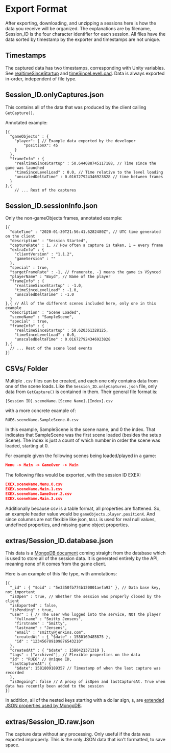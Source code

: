 # Export Format

After exporting, downloading, and unzipping a sessions here is how the data you receive will be organized.
The explanations are by filename, Session_ID is the four character identifier for each session. All files
have the data sorted by timestamp by the exporter and timestamps are not unique.

## Timestamps

The captured data has two timestamps, corresponding with Unity variables. See [realtimeSinceStartup](https://docs.unity3d.com/ScriptReference/Time-realtimeSinceStartup.html) and [timeSinceLevelLoad](https://docs.unity3d.com/ScriptReference/Time-timeSinceLevelLoad.html). Data is always exported in-order, independent of file type.

## Session_ID.onlyCaptures.json

This contains all of the data that was produced by the client calling `GetCapture()`.

Annotated example:

```text
[{
  "gameObjects" : {
    "player": { // Example data exported by the developer
        "positionX": 45
    }
  },
  "frameInfo" : {
    "realtimeSinceStartup" : 50.644088745117188, // Time since the game was launched
    "timeSinceLevelLoad" : 0.0, // Time relative to the level loading
    "unscaledDeltaTime" : 0.016727924346923828 // time between frames
  }
},{
    // ... Rest of the captures
```

## Session_ID.sessionInfo.json

Only the non-gameObjects frames, annotated example:

```text
[{
  "dateTime" : "2020-01-30T21:56:41.6282480Z", // UTC time generated on the client
  "description" : "Session Started",
  "captureRate" : 1, // How often a capture is taken, 1 = every frame
  "extraInfo" : {
    "clientVersion" : "1.1.2",
    "gameVersion" : ""
  },
  "special" : true,
  "targetFrameRate" : -1, // framerate, -1 means the game is VSynced
  "playerName" : "Boyd", // Name of the player
  "frameInfo" : {
    "realtimeSinceStartup" : -1.0,
    "timeSinceLevelLoad" : -1.0,
    "unscaledDeltaTime" : -1.0
  }
},{ // All of the different scenes included here, only one in this example
  "description" : "Scene Loaded",
  "sceneName" : "SampleScene",
  "special" : true,
  "frameInfo" : {
    "realtimeSinceStartup" : 50.620361328125,
    "timeSinceLevelLoad" : 0.0,
    "unscaledDeltaTime" : 0.016727924346923828
},{
  // ... Rest of the scene load events
}]
```

## CSVs/ Folder

Multiple `.csv` files can be created, and each one only contains data from one of the scene loads. Like the `Session_ID.onlyCaptures.json` file, only data from `GetCapture()` is contained in them. Their general file format is:

```text
[Session ID].sceneName.[Scene Name].[Index].csv
```

with a more concrete example of:

```text
RUE6.sceneName.SampleScene.0.csv
```

In this example, SampleScene is the scene name, and 0 the index. That indicates that SampleScene was the first scene loaded (besides the setup Scene). The index is just a count of which number in order the scene was loaded, starting at 0.

For example given the following scenes being loaded/played in a game:

```json
Menu -> Main -> GameOver -> Main
```

The following files would be exported, with the session ID EXEX:

```json
EXEX.sceneName.Menu.0.csv
EXEX.sceneName.Main.1.csv
EXEX.sceneName.GameOver.2.csv
EXEX.sceneName.Main.3.csv
```

Additionally because csv is a table format, all properties are flattened. So, an example header value would be `gameObjects.player.positionX`. And since columns are not flexible like json, `NULL` is used for real null values, undefined properties, and missing game object properties.

## extras/Session_ID.database.json

This data is a [MongoDB document](https://docs.mongodb.com/manual/core/document/) coming straight from the database which is used to store all of the session data. It is generated entirely by the API, meaning none of it comes from the game client.

Here is an example of this file type, with annotations:

```text
[{
  "_id" : { "$oid" : "5e3350fb774b120001aefa93" }, // Data base key, not important
  "isOpen" : true, // Whether the session was properly closed by the client
  "isExported" : false,
  "isPending" : true,
  "user" : { // The user who logged into the service, NOT the player
    "fullname" : "Smitty Jensens",
    "firstname" : "Smitty",
    "lastname" : "Jensens",
    "email" : "smitty@jenkins.com",
    "createdAt" : { "$date" : 1580169485875 },
    "id" : "123456789109876543210"
  },
  "createdAt" : { "$date" : 1580421371319 },
  "tags" : ["archived"], // Flexible properties on the data
  "id" : "RUE6" // Unique ID,
  "lastCaptureAt": {
    "$date": 1581809189357 // Timestamp of when the last capture was recorded
  },
  "isOngoing": false // A proxy of isOpen and lastCaptureAt. True when data has recently been added to the session
}]
```

In addition, all of the nested keys starting with a dollar sign, `$`, are [extended JSON properties used by MongoDB](https://docs.mongodb.com/manual/reference/mongodb-extended-json/).

## extras/Session_ID.raw.json

The capture data without any processing. Only useful if the data was exported improperly. This is the only JSON data that isn't formatted, to save space.